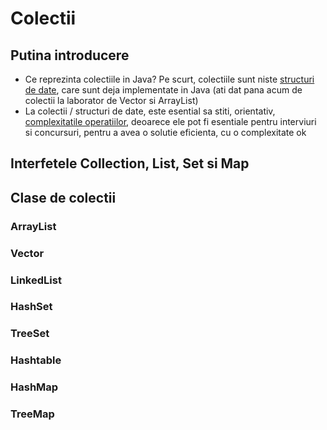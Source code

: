 # Colectii

## Putina introducere
- Ce reprezinta colectiile in Java? Pe scurt, colectiile sunt niste [structuri de date](https://aimas.cs.pub.ro/file/2017/12/SerbanRaduPr-200x200.jpg), care sunt deja implementate in Java (ati dat pana acum de colectii la laborator de Vector si ArrayList)
- La colectii / structuri de date, este esential sa stiti, orientativ, [complexitatile operatiilor](http://bigocheatsheet.com/), deoarece ele pot fi esentiale pentru interviuri si concursuri, pentru a avea o solutie eficienta, cu o complexitate ok 

## Interfetele Collection, List, Set si Map

## Clase de colectii
### ArrayList
### Vector
### LinkedList
### HashSet
### TreeSet
### Hashtable
### HashMap
### TreeMap
